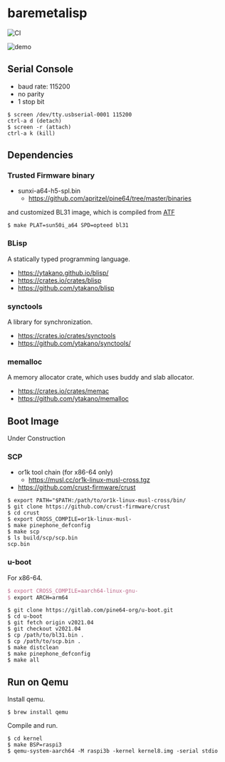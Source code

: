 # baremetalisp

![CI](https://github.com/ytakano/baremetalisp/workflows/CI/badge.svg)

![demo](https://raw.githubusercontent.com/ytakano/baremetalisp/master/misc/gif/baremetalisp_demo.gif)


## Serial Console

- baud rate: 115200
- no parity
- 1 stop bit

```text
$ screen /dev/tty.usbserial-0001 115200
ctrl-a d (detach)
$ screen -r (attach)
ctrl-a k (kill)
```

## Dependencies

### Trusted Firmware binary

- sunxi-a64-h5-spl.bin
  - https://github.com/apritzel/pine64/tree/master/binaries

and customized BL31 image, which is compiled from [ATF](https://github.com/ARM-software/arm-trusted-firmware)

```text
$ make PLAT=sun50i_a64 SPD=opteed bl31
```

### BLisp

A statically typed programming language.

- https://ytakano.github.io/blisp/
- https://crates.io/crates/blisp
- https://github.com/ytakano/blisp

### synctools

A library for synchronization.

- https://crates.io/crates/synctools
- https://github.com/ytakano/synctools/

### memalloc

A memory allocator crate, which uses buddy and slab allocator.

- https://crates.io/crates/memac
- https://github.com/ytakano/memalloc

## Boot Image

Under Construction

### SCP

- or1k tool chain (for x86-64 only)
  - https://musl.cc/or1k-linux-musl-cross.tgz
- https://github.com/crust-firmware/crust

```text
$ export PATH="$PATH:/path/to/or1k-linux-musl-cross/bin/
$ git clone https://github.com/crust-firmware/crust
$ cd crust
$ export CROSS_COMPILE=or1k-linux-musl-
$ make pinephone_defconfig
$ make scp
$ ls build/scp/scp.bin
scp.bin
```

### u-boot

For x86-64.

```tex
$ export CROSS_COMPILE=aarch64-linux-gnu-
$ export ARCH=arm64
```

```text
$ git clone https://gitlab.com/pine64-org/u-boot.git
$ cd u-boot
$ git fetch origin v2021.04
$ git checkout v2021.04
$ cp /path/to/bl31.bin .
$ cp /path/to/scp.bin .
$ make distclean
$ make pinephone_defconfig
$ make all
```

## Run on Qemu

Install qemu.

```
$ brew install qemu
```

Compile and run.

```text
$ cd kernel
$ make BSP=raspi3
$ qemu-system-aarch64 -M raspi3b -kernel kernel8.img -serial stdio
```
